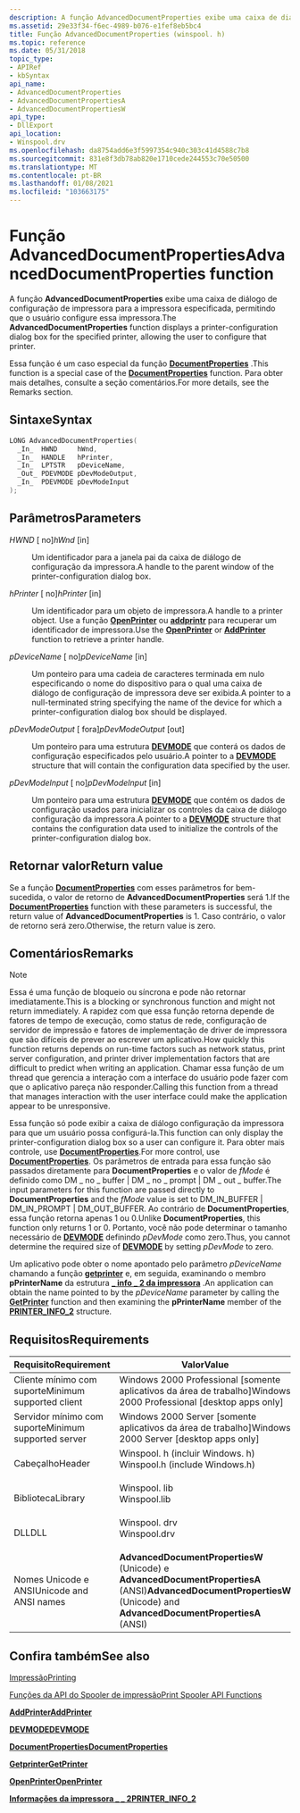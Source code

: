 ```yaml
---
description: A função AdvancedDocumentProperties exibe uma caixa de diálogo de configuração de impressora para a impressora especificada, permitindo que o usuário configure essa impressora.
ms.assetid: 29e33f34-f6ec-4989-b076-e1fef8eb5bc4
title: Função AdvancedDocumentProperties (winspool. h)
ms.topic: reference
ms.date: 05/31/2018
topic_type:
- APIRef
- kbSyntax
api_name:
- AdvancedDocumentProperties
- AdvancedDocumentPropertiesA
- AdvancedDocumentPropertiesW
api_type:
- DllExport
api_location:
- Winspool.drv
ms.openlocfilehash: da8754add6e3f5997354c940c303c41d4588c7b8
ms.sourcegitcommit: 831e8f3db78ab820e1710cede244553c70e50500
ms.translationtype: MT
ms.contentlocale: pt-BR
ms.lasthandoff: 01/08/2021
ms.locfileid: "103663175"
---
```

# <a name="advanceddocumentproperties-function"></a><span data-ttu-id="67737-103">Função AdvancedDocumentProperties</span><span class="sxs-lookup"><span data-stu-id="67737-103">AdvancedDocumentProperties function</span></span>

<span data-ttu-id="67737-104">A função **AdvancedDocumentProperties** exibe uma caixa de diálogo de configuração de impressora para a impressora especificada, permitindo que o usuário configure essa impressora.</span><span class="sxs-lookup"><span data-stu-id="67737-104">The **AdvancedDocumentProperties** function displays a printer-configuration dialog box for the specified printer, allowing the user to configure that printer.</span></span>

<span data-ttu-id="67737-105">Essa função é um caso especial da função [**DocumentProperties**](documentproperties.md) .</span><span class="sxs-lookup"><span data-stu-id="67737-105">This function is a special case of the [**DocumentProperties**](documentproperties.md) function.</span></span> <span data-ttu-id="67737-106">Para obter mais detalhes, consulte a seção comentários.</span><span class="sxs-lookup"><span data-stu-id="67737-106">For more details, see the Remarks section.</span></span>

## <a name="syntax"></a><span data-ttu-id="67737-107">Sintaxe</span><span class="sxs-lookup"><span data-stu-id="67737-107">Syntax</span></span>


```C++
LONG AdvancedDocumentProperties(
  _In_  HWND     hWnd,
  _In_  HANDLE   hPrinter,
  _In_  LPTSTR   pDeviceName,
  _Out_ PDEVMODE pDevModeOutput,
  _In_  PDEVMODE pDevModeInput
);
```



## <a name="parameters"></a><span data-ttu-id="67737-108">Parâmetros</span><span class="sxs-lookup"><span data-stu-id="67737-108">Parameters</span></span>

<dl> <dt>

<span data-ttu-id="67737-109">*HWND* \[ no\]</span><span class="sxs-lookup"><span data-stu-id="67737-109">*hWnd* \[in\]</span></span>
</dt> <dd>

<span data-ttu-id="67737-110">Um identificador para a janela pai da caixa de diálogo de configuração da impressora.</span><span class="sxs-lookup"><span data-stu-id="67737-110">A handle to the parent window of the printer-configuration dialog box.</span></span>

</dd> <dt>

<span data-ttu-id="67737-111">*hPrinter* \[ no\]</span><span class="sxs-lookup"><span data-stu-id="67737-111">*hPrinter* \[in\]</span></span>
</dt> <dd>

<span data-ttu-id="67737-112">Um identificador para um objeto de impressora.</span><span class="sxs-lookup"><span data-stu-id="67737-112">A handle to a printer object.</span></span> <span data-ttu-id="67737-113">Use a função [**OpenPrinter**](openprinter.md) ou [**addprintr**](addprinter.md) para recuperar um identificador de impressora.</span><span class="sxs-lookup"><span data-stu-id="67737-113">Use the [**OpenPrinter**](openprinter.md) or [**AddPrinter**](addprinter.md) function to retrieve a printer handle.</span></span>

</dd> <dt>

<span data-ttu-id="67737-114">*pDeviceName* \[ no\]</span><span class="sxs-lookup"><span data-stu-id="67737-114">*pDeviceName* \[in\]</span></span>
</dt> <dd>

<span data-ttu-id="67737-115">Um ponteiro para uma cadeia de caracteres terminada em nulo especificando o nome do dispositivo para o qual uma caixa de diálogo de configuração de impressora deve ser exibida.</span><span class="sxs-lookup"><span data-stu-id="67737-115">A pointer to a null-terminated string specifying the name of the device for which a printer-configuration dialog box should be displayed.</span></span>

</dd> <dt>

<span data-ttu-id="67737-116">*pDevModeOutput* \[ fora\]</span><span class="sxs-lookup"><span data-stu-id="67737-116">*pDevModeOutput* \[out\]</span></span>
</dt> <dd>

<span data-ttu-id="67737-117">Um ponteiro para uma estrutura [**DEVMODE**](/windows/win32/api/wingdi/ns-wingdi-devmodea) que conterá os dados de configuração especificados pelo usuário.</span><span class="sxs-lookup"><span data-stu-id="67737-117">A pointer to a [**DEVMODE**](/windows/win32/api/wingdi/ns-wingdi-devmodea) structure that will contain the configuration data specified by the user.</span></span>

</dd> <dt>

<span data-ttu-id="67737-118">*pDevModeInput* \[ no\]</span><span class="sxs-lookup"><span data-stu-id="67737-118">*pDevModeInput* \[in\]</span></span>
</dt> <dd>

<span data-ttu-id="67737-119">Um ponteiro para uma estrutura [**DEVMODE**](/windows/win32/api/wingdi/ns-wingdi-devmodea) que contém os dados de configuração usados para inicializar os controles da caixa de diálogo configuração da impressora.</span><span class="sxs-lookup"><span data-stu-id="67737-119">A pointer to a [**DEVMODE**](/windows/win32/api/wingdi/ns-wingdi-devmodea) structure that contains the configuration data used to initialize the controls of the printer-configuration dialog box.</span></span>

</dd> </dl>

## <a name="return-value"></a><span data-ttu-id="67737-120">Retornar valor</span><span class="sxs-lookup"><span data-stu-id="67737-120">Return value</span></span>

<span data-ttu-id="67737-121">Se a função [**DocumentProperties**](documentproperties.md) com esses parâmetros for bem-sucedida, o valor de retorno de **AdvancedDocumentProperties** será 1.</span><span class="sxs-lookup"><span data-stu-id="67737-121">If the [**DocumentProperties**](documentproperties.md) function with these parameters is successful, the return value of **AdvancedDocumentProperties** is 1.</span></span> <span data-ttu-id="67737-122">Caso contrário, o valor de retorno será zero.</span><span class="sxs-lookup"><span data-stu-id="67737-122">Otherwise, the return value is zero.</span></span>

## <a name="remarks"></a><span data-ttu-id="67737-123">Comentários</span><span class="sxs-lookup"><span data-stu-id="67737-123">Remarks</span></span>

> [!Note]  
> <span data-ttu-id="67737-124">Essa é uma função de bloqueio ou síncrona e pode não retornar imediatamente.</span><span class="sxs-lookup"><span data-stu-id="67737-124">This is a blocking or synchronous function and might not return immediately.</span></span> <span data-ttu-id="67737-125">A rapidez com que essa função retorna depende de fatores de tempo de execução, como status de rede, configuração de servidor de impressão e fatores de implementação de driver de impressora que são difíceis de prever ao escrever um aplicativo.</span><span class="sxs-lookup"><span data-stu-id="67737-125">How quickly this function returns depends on run-time factors such as network status, print server configuration, and printer driver implementation factors that are difficult to predict when writing an application.</span></span> <span data-ttu-id="67737-126">Chamar essa função de um thread que gerencia a interação com a interface do usuário pode fazer com que o aplicativo pareça não responder.</span><span class="sxs-lookup"><span data-stu-id="67737-126">Calling this function from a thread that manages interaction with the user interface could make the application appear to be unresponsive.</span></span>

 

<span data-ttu-id="67737-127">Essa função só pode exibir a caixa de diálogo configuração da impressora para que um usuário possa configurá-la.</span><span class="sxs-lookup"><span data-stu-id="67737-127">This function can only display the printer-configuration dialog box so a user can configure it.</span></span> <span data-ttu-id="67737-128">Para obter mais controle, use [**DocumentProperties**](documentproperties.md).</span><span class="sxs-lookup"><span data-stu-id="67737-128">For more control, use [**DocumentProperties**](documentproperties.md).</span></span> <span data-ttu-id="67737-129">Os parâmetros de entrada para essa função são passados diretamente para **DocumentProperties** e o valor de *fMode* é definido como DM \_ no \_ buffer \| DM \_ no \_ prompt \| DM \_ out \_ buffer.</span><span class="sxs-lookup"><span data-stu-id="67737-129">The input parameters for this function are passed directly to **DocumentProperties** and the *fMode* value is set to DM\_IN\_BUFFER \| DM\_IN\_PROMPT \| DM\_OUT\_BUFFER.</span></span> <span data-ttu-id="67737-130">Ao contrário de **DocumentProperties**, essa função retorna apenas 1 ou 0.</span><span class="sxs-lookup"><span data-stu-id="67737-130">Unlike **DocumentProperties**, this function only returns 1 or 0.</span></span> <span data-ttu-id="67737-131">Portanto, você não pode determinar o tamanho necessário de [**DEVMODE**](/windows/win32/api/wingdi/ns-wingdi-devmodea) definindo *pDevMode* como zero.</span><span class="sxs-lookup"><span data-stu-id="67737-131">Thus, you cannot determine the required size of [**DEVMODE**](/windows/win32/api/wingdi/ns-wingdi-devmodea) by setting *pDevMode* to zero.</span></span>

<span data-ttu-id="67737-132">Um aplicativo pode obter o nome apontado pelo parâmetro *pDeviceName* chamando a função [**getprinter**](getprinter.md) e, em seguida, examinando o membro **pPrinterName** da estrutura [**\_ info \_ 2 da impressora**](printer-info-2.md) .</span><span class="sxs-lookup"><span data-stu-id="67737-132">An application can obtain the name pointed to by the *pDeviceName* parameter by calling the [**GetPrinter**](getprinter.md) function and then examining the **pPrinterName** member of the [**PRINTER\_INFO\_2**](printer-info-2.md) structure.</span></span>

## <a name="requirements"></a><span data-ttu-id="67737-133">Requisitos</span><span class="sxs-lookup"><span data-stu-id="67737-133">Requirements</span></span>



| <span data-ttu-id="67737-134">Requisito</span><span class="sxs-lookup"><span data-stu-id="67737-134">Requirement</span></span> | <span data-ttu-id="67737-135">Valor</span><span class="sxs-lookup"><span data-stu-id="67737-135">Value</span></span> |
|-------------------------------------|-----------------------------------------------------------------------------------------------------------|
| <span data-ttu-id="67737-136">Cliente mínimo com suporte</span><span class="sxs-lookup"><span data-stu-id="67737-136">Minimum supported client</span></span><br/> | <span data-ttu-id="67737-137">Windows 2000 Professional \[somente aplicativos da área de trabalho\]</span><span class="sxs-lookup"><span data-stu-id="67737-137">Windows 2000 Professional \[desktop apps only\]</span></span><br/>                                                |
| <span data-ttu-id="67737-138">Servidor mínimo com suporte</span><span class="sxs-lookup"><span data-stu-id="67737-138">Minimum supported server</span></span><br/> | <span data-ttu-id="67737-139">Windows 2000 Server \[somente aplicativos da área de trabalho\]</span><span class="sxs-lookup"><span data-stu-id="67737-139">Windows 2000 Server \[desktop apps only\]</span></span><br/>                                                      |
| <span data-ttu-id="67737-140">Cabeçalho</span><span class="sxs-lookup"><span data-stu-id="67737-140">Header</span></span><br/>                   | <dl> <span data-ttu-id="67737-141"><dt>Winspool. h (incluir Windows. h)</dt></span><span class="sxs-lookup"><span data-stu-id="67737-141"><dt>Winspool.h (include Windows.h)</dt></span></span> </dl> |
| <span data-ttu-id="67737-142">Biblioteca</span><span class="sxs-lookup"><span data-stu-id="67737-142">Library</span></span><br/>                  | <dl> <span data-ttu-id="67737-143"><dt>Winspool. lib</dt></span><span class="sxs-lookup"><span data-stu-id="67737-143"><dt>Winspool.lib</dt></span></span> </dl>                   |
| <span data-ttu-id="67737-144">DLL</span><span class="sxs-lookup"><span data-stu-id="67737-144">DLL</span></span><br/>                      | <dl> <span data-ttu-id="67737-145"><dt>Winspool. drv</dt></span><span class="sxs-lookup"><span data-stu-id="67737-145"><dt>Winspool.drv</dt></span></span> </dl>                   |
| <span data-ttu-id="67737-146">Nomes Unicode e ANSI</span><span class="sxs-lookup"><span data-stu-id="67737-146">Unicode and ANSI names</span></span><br/>   | <span data-ttu-id="67737-147">**AdvancedDocumentPropertiesW** (Unicode) e **AdvancedDocumentPropertiesA** (ANSI)</span><span class="sxs-lookup"><span data-stu-id="67737-147">**AdvancedDocumentPropertiesW** (Unicode) and **AdvancedDocumentPropertiesA** (ANSI)</span></span><br/>           |



## <a name="see-also"></a><span data-ttu-id="67737-148">Confira também</span><span class="sxs-lookup"><span data-stu-id="67737-148">See also</span></span>

<dl> <dt>

[<span data-ttu-id="67737-149">Impressão</span><span class="sxs-lookup"><span data-stu-id="67737-149">Printing</span></span>](printdocs-printing.md)
</dt> <dt>

[<span data-ttu-id="67737-150">Funções da API do Spooler de impressão</span><span class="sxs-lookup"><span data-stu-id="67737-150">Print Spooler API Functions</span></span>](printing-and-print-spooler-functions.md)
</dt> <dt>

[<span data-ttu-id="67737-151">**AddPrinter**</span><span class="sxs-lookup"><span data-stu-id="67737-151">**AddPrinter**</span></span>](addprinter.md)
</dt> <dt>

[<span data-ttu-id="67737-152">**DEVMODE**</span><span class="sxs-lookup"><span data-stu-id="67737-152">**DEVMODE**</span></span>](/windows/win32/api/wingdi/ns-wingdi-devmodea)
</dt> <dt>

[<span data-ttu-id="67737-153">**DocumentProperties**</span><span class="sxs-lookup"><span data-stu-id="67737-153">**DocumentProperties**</span></span>](documentproperties.md)
</dt> <dt>

[<span data-ttu-id="67737-154">**Getprinter**</span><span class="sxs-lookup"><span data-stu-id="67737-154">**GetPrinter**</span></span>](getprinter.md)
</dt> <dt>

[<span data-ttu-id="67737-155">**OpenPrinter**</span><span class="sxs-lookup"><span data-stu-id="67737-155">**OpenPrinter**</span></span>](openprinter.md)
</dt> <dt>

[<span data-ttu-id="67737-156">**Informações da impressora \_ \_ 2**</span><span class="sxs-lookup"><span data-stu-id="67737-156">**PRINTER\_INFO\_2**</span></span>](printer-info-2.md)
</dt> </dl>

 

 




